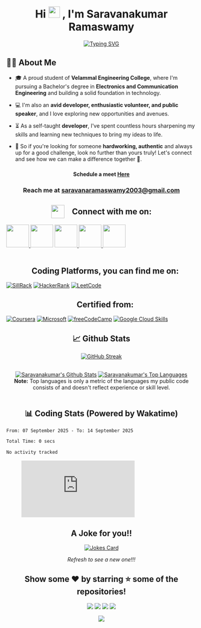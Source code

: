 ### <h1 align="center">Hi <img src="https://media.giphy.com/media/v1.Y2lkPTc5MGI3NjExMzI0ZjViMDA0ZmVjYzEwYTc3ZTk0OGRkMWNiMTk0YWZmYzYwMmFjYiZjdD1z/hvRJCLFzcasrR4ia7z/giphy.gif" width="30px"> ,  I'm Saravanakumar Ramaswamy

<div align="center">

[![Typing SVG](https://readme-typing-svg.demolab.com?font=Fira+Code&pause=2000&color=CF15F7&random=false&width=435&lines=Developer+%7C+Speaker+%7C+Volunteer+)](https://git.io/typing-svg)

</div>
 
 ## 🙋‍♂️ About Me

- 🎓 A proud student of **Velammal Engineering College**, where I'm pursuing a Bachelor's degree in **Electronics and Communication Engineering** and building a solid foundation in technology. 
 
- 💻 I'm also an **avid developer, enthusiastic volunteer, and public speaker**, and I love exploring new opportunities and avenues.

- ⏳ As a self-taught **developer**, I've spent countless hours sharpening my skills and learning new techniques to bring my ideas to life.

- 💪 So if you're looking for someone **hardworking, authentic** and always up for a good challenge, look no further than yours truly! Let's connect and see how we can make a difference together 🤝.

 ##### <h4 align="center">Schedule a meet <a href="https://calendly.com/saravanakumar2003/">Here </a> </h4> 
 ##### <h3 align="center">Reach me at **saravanaramaswamy2003@gmail.com**</h3>


<div id="connect">
  <h2 align="left" style="display: flex; justify-content: center; align-items: center;">
    <img src="https://i.postimg.cc/Q9295TY4/social.gif" height="35" width="auto">
    <span>&nbsp;&nbsp;&nbsp;&nbsp;Connect with me on:</span>
  </h2>
  <a href="https://www.linkedin.com/in/saravanaramaswamy2003">
    <img src="https://user-images.githubusercontent.com/63473496/212667680-1ccf7d0a-9f59-4be5-a2d0-b07effb04b6c.gif" height="60" width= auto>
  </a>
  <a href="https://www.instagram.com/saravanakumar.me"><img src="https://user-images.githubusercontent.com/63473496/212668023-3f7aa65f-2a55-44f4-bc11-e1e7fea26cab.gif" height="60" width="auto"></a>
  <a href="https://api.whatsapp.com/send?phone=8838416187&text=Hi!%20Saravanakumar!!">
    <img src="https://user-images.githubusercontent.com/63473496/212668258-a33f94f5-0baf-4ab5-a2ac-83adafa8ecf0.gif" height="60" width="auto">
  </a>
    <a href="https://twitter.com/Saravana2003_me">
    <img src="https://user-images.githubusercontent.com/63473496/212667318-969259c1-f51a-47a4-a3e3-8675138bdcec.gif" height="60" width= auto>
  </a>
  <a href="https://discord.com/users/saravanakumar.me/">
    <img src="https://user-images.githubusercontent.com/63473496/212670527-afccf7ca-4dfc-4f4c-bf91-19287be8a679.gif" height="60" width="auto">
  </a>
</div>
<!-- Attribution: "Icon made by Freepik from www.flaticon.com"-->
<br/>
<div id="coding">
  <h2 align="left" style="display: flex; justify-content: center; align-items: center;">
    <span>&nbsp;&nbsp;&nbsp;&nbsp;Coding Platforms, you can find me on:</span>
  </h2>
</div>

[![SillRack](https://custom-icon-badges.demolab.com/badge/-SkillRack-0000FF?style=for-the-badge&logo=skillrack&logoColor=0000FF&labelColor=black)](http://www.skillrack.com/profile/381703/7d59d9d0ed57993adcca4f71e60bcc308c4abf09) 
[![HackerRank](https://img.shields.io/badge/-Hackerrank-00c353?style=for-the-badge&logo=HackerRank&logoColor=00EA64&labelColor=black)](https://www.hackerrank.com/profile/Saravana2003)
[![LeetCode](https://img.shields.io/badge/-LeetCode-da8200?style=for-the-badge&logo=LeetCode&logoColor=ffa116&labelColor=black)](https://leetcode.com/Saravana2003/)

<div id="certifications">
  <h2 align="left" style="display: flex; justify-content: center; align-items: center;">
    <span>&nbsp;&nbsp;&nbsp;&nbsp;Certified from:</span>
  </h2>
</div>

[![Coursera](https://img.shields.io/badge/Coursera-0056D2?style=for-the-badge&logo=Coursera&logoColor=white)](https://www.coursera.org/learner/saravana)
[![Microsoft](https://img.shields.io/badge/Microsoft%20Academic-2D9FD9?style=for-the-badge&logo=Microsoft%20Academic&logoColor=white)](https://learn.microsoft.com/en-us/users/saravanakumarr-0468/transcript/7632psz81pqenyr)
[![freeCodeCamp](https://img.shields.io/badge/-freeCodeCamp-131342?style=for-the-badge&logo=freeCodeCamp&logoColor=white&labelColor=0A0A23)](https://www.freecodecamp.org/Saravanakumar2003)
[![Google Cloud Skills](https://img.shields.io/badge/Google_Cloud-4285F4?style=for-the-badge&logo=google-cloud&logoColor=white)](https://www.cloudskillsboost.google/public_profiles/b139294c-b53b-4a6e-8b69-5ea7e60aa82e)


<h2 align="center">📈 Github Stats</h2> 

<div align="center">

[![GitHub Streak](https://github-readme-streak-stats-iota-nine.vercel.app/?user=Saravanakumar2003&theme=jolly&align=center)](https://git.io/streak-stats)

</div>

<div align="center">

  <br/>
    <a href="https://github.com/Saravanakumar2003/github-readme-stats"><img alt="Saravanakumar's Github Stats" src="https://github-readme-stats-tv1x.vercel.app/api?username=Saravanakumar2003&show_icons=true&count_private=true&theme=jolly&hide_border=true&bg_color=0D1117" /></a>
  <a href="https://github.com/Saravanakumar2003/github-readme-stats"><img alt="Saravanakumar's Top Languages" src="https://github-readme-stats-tv1x.vercel.app/api/top-langs/?username=Saravanakumar2003&langs_count=8&count_private=true&layout=compact&theme=jolly&hide_border=true&bg_color=0D1117" /></a>
  <br/>
  <b>Note:</b> Top languages is only a metric of the languages my public code consists of and doesn't reflect experience or skill level.
<br/>
<br/>
</div>
<h2 align="center"> 📊 Coding Stats (Powered by Wakatime)</h2> 

<!--START_SECTION:waka-->

```txt
From: 07 September 2025 - To: 14 September 2025

Total Time: 0 secs

No activity tracked
```

<!--END_SECTION:waka-->

<figure><embed src="https://wakatime.com/share/@018baea6-db24-4afa-a6f4-f2d76462cce5/cce5b375-67bd-4e0f-a9fc-8fbb43582fb5.svg"></embed></figure>

 
<h2 align="center">A Joke for you!!</h2>
 <p align="center"> 
  <a href=# target="_blank"> <img src="https://readme-jokes.vercel.app/api" alt="Jokes Card" /> </a>
   <p align="center"><i>Refresh to see a new one!!!</i></p>
<div align="center">


## Show some ❤️ by starring ⭐ some of the repositories!

[<img src="https://img.shields.io/badge/Portfolio-%23000000.svg?&style=for-the-badge&logo=react&logoColor=61DAFB">](https://saravana.vercel.app/)
[<img src="https://img.shields.io/badge/Gmail-D14836?style=for-the-badge&logo=gmail&logoColor=white">](https://mail.google.com/mail/?view=cm&fs=1&to=saravanaramaswamy2003@gmail.com)
[<img src="https://img.shields.io/badge/linkedin-%230077B5.svg?&style=for-the-badge&logo=linkedin&logoColor=white">](https://www.linkedin.com/in/saravanakumar-ramaswamy-0aa1041b8//)
[<img src="https://img.shields.io/badge/instagram-%23E4405F.svg?&style=for-the-badge&logo=instagram&logoColor=white">](https://www.instagram.com/saravanaramaswamy03?utm_source=qr)
</div> 

<div align="center">
<a href="https://u8views.com/github/Saravanakumar2003"><img src="https://u8views.com/api/v1/github/profiles/100985347/views/day-week-month-total-count.svg"></a>
</div>
 


